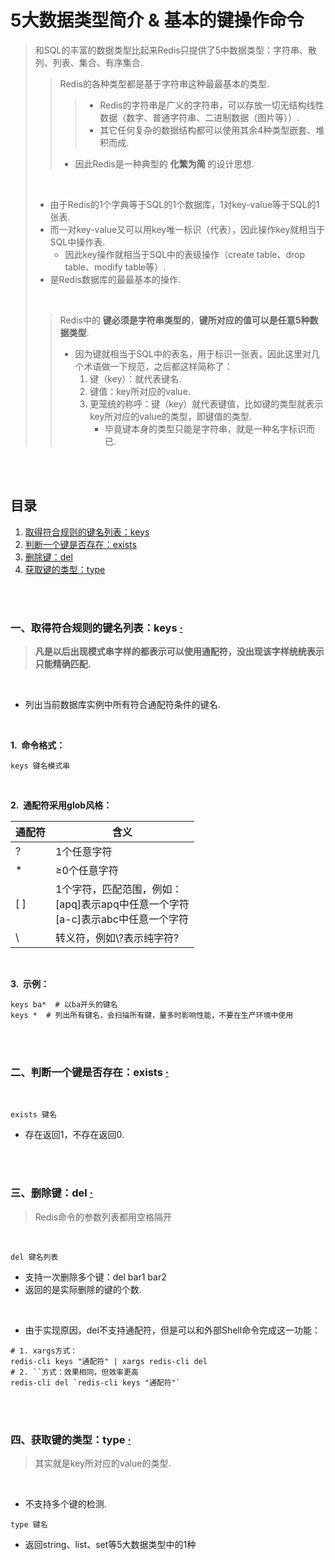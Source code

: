 # 5大数据类型简介 & 基本的键操作命令
> 和SQL的丰富的数据类型比起来Redis只提供了5中数据类型：字符串、散列、列表、集合、有序集合.
>
>> Redis的各种类型都是基于字符串这种最最基本的类型.
>>
>>> - Redis的字符串是广义的字符串，可以存放一切无结构线性数据（数字、普通字符串、二进制数据（图片等））.
>>> - 其它任何复杂的数据结构都可以使用其余4种类型嵌套、堆积而成.
>>
>> - 因此Redis是一种典型的 **化繁为简** 的设计思想.
>
> <br>
>
> - 由于Redis的1个字典等于SQL的1个数据库，1对key-value等于SQL的1张表.
> - 而一对key-value又可以用key唯一标识（代表），因此操作key就相当于SQL中操作表.
>    - 因此key操作就相当于SQL中的表级操作（create table、drop table、modify table等）.
> - 是Redis数据库的最最基本的操作.
>
> <br>
>
>> Redis中的 **键必须是字符串类型的**，**键所对应的值可以是任意5种数据类型**.
>>
>> - 因为键就相当于SQL中的表名，用于标识一张表，因此这里对几个术语做一下规范，之后都这样简称了：
>>    1. 键（key）：就代表键名.
>>    2. 键值：key所对应的value.
>>    3. 更笼统的称呼：键（key）就代表键值，比如键的类型就表示key所对应的value的类型，即键值的类型.
>>       - 毕竟键本身的类型只能是字符串，就是一种名字标识而已.

<br><br>

## 目录

1. [取得符合规则的键名列表：keys](#一取得符合规则的键名列表keys--)
2. [判断一个键是否存在：exists](#二判断一个键是否存在exists--)
3. [删除键：del](#三删除键del--)
4. [获取键的类型：type](#四获取键的类型type--)

<br><br>

### 一、取得符合规则的键名列表：keys  [·](#目录)
> **凡是以后出现模式串字样的都表示可以使用通配符，没出现该字样统统表示只能精确匹配.**

<br>

- 列出当前数据库实例中所有符合通配符条件的键名.

<br>

**1.&nbsp; 命令格式：**

```Shell
keys 键名模式串
```

<br>

**2.&nbsp; 通配符采用glob风格：**

| 通配符 | 含义 |
| --- | --- |
| ? | 1个任意字符 |
| \* | ≥0个任意字符 |
| [ ] | 1个字符，匹配范围，例如：<br>[apq]表示apq中任意一个字符<br>[a-c]表示abc中任意一个字符 |
| \\ | 转义符，例如\\?表示纯字符? |

<br>

**3.&nbsp; 示例：**

```Shell
keys ba*  # 以ba开头的键名
keys *  # 列出所有键名，会扫描所有键，量多时影响性能，不要在生产环境中使用
```

<br><br>

### 二、判断一个键是否存在：exists  [·](#目录)

<br>

```Shell
exists 键名
```

- 存在返回1，不存在返回0.

<br><br>

### 三、删除键：del  [·](#目录)
> Redis命令的参数列表都用空格隔开

<br>

```Shell
del 键名列表
```

- 支持一次删除多个键：del bar1 bar2
- 返回的是实际删除的键的个数.

<br>

- 由于实现原因，del不支持通配符，但是可以和外部Shell命令完成这一功能：

```Shell
# 1. xargs方式：
redis-cli keys "通配符" | xargs redis-cli del
# 2. ``方式：效果相同，但效率更高
redis-cli del `redis-cli keys "通配符"`
```

<br><br>

### 四、获取键的类型：type  [·](#目录)
> 其实就是key所对应的value的类型.

<br>

- 不支持多个键的检测.

```Shell
type 键名
```

- 返回string、list、set等5大数据类型中的1种
